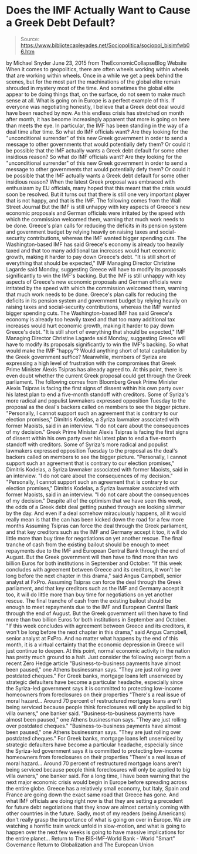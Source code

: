 # Does the IMF Actually Want to Cause a Greek Debt Default?

> Source: https://www.bibliotecapleyades.net/Sociopolitica/sociopol_bisimfwb06.htm

by Michael Snyder June 23, 2015
from TheEconomicCollapseBlog Website
When it comes to geopolitics, there are often wheels working within wheels that are working within wheels.
Once in a while we get a peek behind the scenes, but for the most part the machinations of the global elite remain shrouded in mystery most of the time. And sometimes the global elite appear to be doing things that, on the surface, do not seem to make much sense at all.
What is going on in Europe is a perfect example of this.
If everyone was negotiating honestly, I believe that a Greek debt deal would have been reached by now. As this endless crisis has stretched on month after month, it has become increasingly apparent that more is going on here than meets the eye.
In particular, the IMF has been standing in the way of a deal time after time.
So what do IMF officials want? Are they looking for the "unconditional surrender" of this new Greek government in order to send a message to other governments that would potentially defy them? Or could it be possible that the IMF actually wants a Greek debt default for some other insidious reason?
So what do IMF officials want?
Are they looking for the "unconditional surrender" of this new Greek government in order to send a message to other governments that would potentially defy them?
Or could it be possible that the IMF actually wants a Greek debt default for some other insidious reason?
When the latest Greek proposal was embraced with enthusiasm by EU officials, many hoped that this meant that the crisis would soon be resolved.
But it turns out that there is still one very important player that is not happy, and that is the IMF.
The following comes from the Wall Street Journal
But the IMF is still unhappy with key aspects of Greece's new economic proposals and German officials were irritated by the speed with which the commission welcomed them, warning that much work needs to be done. Greece's plan calls for reducing the deficits in its pension system and government budget by relying heavily on raising taxes and social-security contributions, whereas the IMF wanted bigger spending cuts. The Washington-based IMF has said Greece's economy is already too heavily taxed and that too many additional tax increases would hurt economic growth, making it harder to pay down Greece's debt. "It is still short of everything that should be expected," IMF Managing Director Christine Lagarde said Monday, suggesting Greece will have to modify its proposals significantly to win the IMF's backing.
But the IMF is still unhappy with key aspects of Greece's new economic proposals and German officials were irritated by the speed with which the commission welcomed them, warning that much work needs to be done.
Greece's plan calls for reducing the deficits in its pension system and government budget by relying heavily on raising taxes and social-security contributions, whereas the IMF wanted bigger spending cuts.
The Washington-based IMF has said Greece's economy is already too heavily taxed and that too many additional tax increases would hurt economic growth, making it harder to pay down Greece's debt.
"It is still short of everything that should be expected," IMF Managing Director Christine Lagarde said Monday, suggesting Greece will have to modify its proposals significantly to win the IMF's backing.
So what would make the IMF "happy"?
Would anything short of total capitulation by the Greek government suffice?
Meanwhile, members of Syriza are expressing a high level of frustration with the compromises that Greek Prime Minister Alexis Tsipras has already agreed to. At this point, there is even doubt whether the current Greek proposal could get through the Greek parliament.
The following comes from Bloomberg
Greek Prime Minister Alexis Tsipras is facing the first signs of dissent within his own party over his latest plan to end a five-month standoff with creditors. Some of Syriza's more radical and populist lawmakers expressed opposition Tuesday to the proposal as the deal's backers called on members to see the bigger picture. "Personally, I cannot support such an agreement that is contrary to our election promises," Dimitris Kodelas, a Syriza lawmaker associated with former Maoists, said in an interview. "I do not care about the consequences of my decision."
Greek Prime Minister Alexis Tsipras is facing the first signs of dissent within his own party over his latest plan to end a five-month standoff with creditors.
Some of Syriza's more radical and populist lawmakers expressed opposition Tuesday to the proposal as the deal's backers called on members to see the bigger picture.
"Personally, I cannot support such an agreement that is contrary to our election promises," Dimitris Kodelas, a Syriza lawmaker associated with former Maoists, said in an interview. "I do not care about the consequences of my decision."
"Personally, I cannot support such an agreement that is contrary to our election promises," Dimitris Kodelas, a Syriza lawmaker associated with former Maoists, said in an interview.
"I do not care about the consequences of my decision."
Despite all of the optimism that we have seen this week, the odds of a Greek debt deal getting pushed through are looking slimmer by the day.
And even if a deal somehow miraculously happens, all it would really mean is that the can has been kicked down the road for a few more months
Assuming Tsipras can force the deal through the Greek parliament, and that key creditors such as the IMF and Germany accept it too, it will do little more than buy time for negotiations on yet another rescue. The final tranche of cash from the existing bailout should be enough to meet repayments due to the IMF and European Central Bank through the end of August. But the Greek government will then have to find more than two billion Euros for both institutions in September and October. "If this week concludes with agreement between Greece and its creditors, it won't be long before the next chapter in this drama," said Angus Campbell, senior analyst at FxPro.
Assuming Tsipras can force the deal through the Greek parliament, and that key creditors such as the IMF and Germany accept it too, it will do little more than buy time for negotiations on yet another rescue.
The final tranche of cash from the existing bailout should be enough to meet repayments due to the IMF and European Central Bank through the end of August.
But the Greek government will then have to find more than two billion Euros for both institutions in September and October.
"If this week concludes with agreement between Greece and its creditors, it won't be long before the next chapter in this drama," said Angus Campbell, senior analyst at FxPro.
And no matter what happens by the end of this month, it is a virtual certainty that the economic depression in Greece will just continue to deepen.
At this point, normal economic activity in the nation has pretty much ground to a halt.
Just consider the following excerpt from a recent Zero Hedge article
"Business-to-business payments have almost been paused," one Athens businessman says. "They are just rolling over postdated cheques." For Greek banks, mortgage loans left unserviced by strategic defaulters have become a particular headache, especially since the Syriza-led government says it is committed to protecting low-income homeowners from foreclosures on their properties "There's a real issue of moral hazard... Around 70 percent of restructured mortgage loans aren't being serviced because people think foreclosures will only be applied to big villa owners," one banker said.
"Business-to-business payments have almost been paused," one Athens businessman says. "They are just rolling over postdated cheques."
"Business-to-business payments have almost been paused," one Athens businessman says.
"They are just rolling over postdated cheques."
For Greek banks, mortgage loans left unserviced by strategic defaulters have become a particular headache, especially since the Syriza-led government says it is committed to protecting low-income homeowners from foreclosures on their properties
"There's a real issue of moral hazard... Around 70 percent of restructured mortgage loans aren't being serviced because people think foreclosures will only be applied to big villa owners," one banker said.
For a long time, I have been warning that the next major economic crisis would begin in Europe before spreading across the entire globe.
Greece has a relatively small economy, but Italy, Spain and France are going down the exact same road that Greece has gone. And what IMF officials are doing right now is that they are setting a precedent for future debt negotiations that they know are almost certainly coming with other countries in the future.
Sadly, most of my readers (being Americans) don't really grasp the importance of what is going on over in Europe.
We are watching a horrific train wreck unfold in slow-motion, and what is going to happen over the next few weeks is going to have massive implications for the entire planet...
Return to The BIS-IMF-World Bank - World "Smart" Governance
Return to Globalization and The European Union
